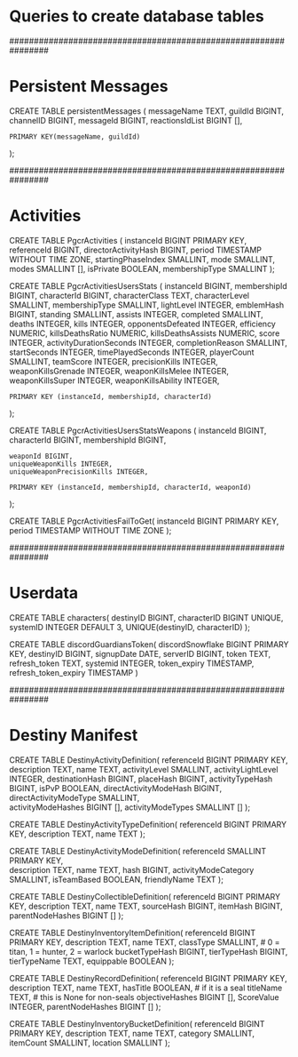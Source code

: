 # Queries to create database tables

################################################################
# Persistent Messages

CREATE TABLE persistentMessages (
    messageName TEXT, 
    guildId BIGINT, 
    channelID BIGINT, 
    messageId BIGINT, 
    reactionsIdList BIGINT [], 
    
    PRIMARY KEY(messageName, guildId)
);

################################################################
# Activities

CREATE TABLE PgcrActivities (
	instanceId BIGINT PRIMARY KEY, 
	referenceId BIGINT,
	directorActivityHash BIGINT,
	period TIMESTAMP WITHOUT TIME ZONE,
	startingPhaseIndex SMALLINT,
	mode SMALLINT,
	modes SMALLINT [],
	isPrivate BOOLEAN,
	membershipType SMALLINT
);

CREATE TABLE PgcrActivitiesUsersStats (
	instanceId BIGINT,
	membershipId BIGINT,
	characterId BIGINT,
	characterClass TEXT,
	characterLevel SMALLINT,
	membershipType SMALLINT,
	lightLevel INTEGER,
	emblemHash BIGINT,
	standing SMALLINT,
	assists INTEGER,
	completed SMALLINT,
	deaths INTEGER,
	kills INTEGER,
	opponentsDefeated INTEGER,
	efficiency NUMERIC,
	killsDeathsRatio NUMERIC,
	killsDeathsAssists NUMERIC,
	score INTEGER,
	activityDurationSeconds INTEGER,
	completionReason SMALLINT,
	startSeconds INTEGER,
	timePlayedSeconds INTEGER,
	playerCount SMALLINT,
	teamScore INTEGER,
	precisionKills INTEGER,
	weaponKillsGrenade INTEGER,
	weaponKillsMelee INTEGER,
	weaponKillsSuper INTEGER,
	weaponKillsAbility INTEGER,
	
	PRIMARY KEY (instanceId, membershipId, characterId)
);

CREATE TABLE PgcrActivitiesUsersStatsWeapons (
	instanceId BIGINT,
	characterId BIGINT,
	membershipId BIGINT,
	
	weaponId BIGINT,
	uniqueWeaponKills INTEGER,
	uniqueWeaponPrecisionKills INTEGER,

	PRIMARY KEY (instanceId, membershipId, characterId, weaponId)
);

CREATE TABLE PgcrActivitiesFailToGet(
	instanceId BIGINT PRIMARY KEY,
	period TIMESTAMP WITHOUT TIME ZONE
);

################################################################
# Userdata

CREATE TABLE characters(
	destinyID BIGINT,
	characterID BIGINT UNIQUE,
	systemID INTEGER DEFAULT 3,
	UNIQUE(destinyID, characterID)
);


CREATE TABLE discordGuardiansToken(
	discordSnowflake BIGINT PRIMARY KEY,
	destinyID BIGINT,
	signupDate DATE,
	serverID BIGINT,
	token TEXT,
	refresh_token TEXT,
	systemid INTEGER,
	token_expiry TIMESTAMP,
	refresh_token_expiry TIMESTAMP
)

################################################################
# Destiny Manifest

CREATE TABLE DestinyActivityDefinition(
	referenceId BIGINT PRIMARY KEY,
	description TEXT,
	name TEXT,
	activityLevel SMALLINT,
	activityLightLevel INTEGER,
	destinationHash BIGINT,
	placeHash BIGINT,
	activityTypeHash BIGINT,
	isPvP BOOLEAN,
	directActivityModeHash BIGINT,    
	directActivityModeType SMALLINT,  
	activityModeHashes BIGINT [],
	activityModeTypes SMALLINT []
);

CREATE TABLE DestinyActivityTypeDefinition(
	referenceId BIGINT PRIMARY KEY,
	description TEXT,
	name TEXT
);

CREATE TABLE DestinyActivityModeDefinition(
	referenceId SMALLINT PRIMARY KEY,               
	description TEXT,
	name TEXT,
	hash BIGINT,
	activityModeCategory SMALLINT,
	isTeamBased BOOLEAN,
	friendlyName TEXT
);

CREATE TABLE DestinyCollectibleDefinition(
	referenceId BIGINT PRIMARY KEY,
	description TEXT,
	name TEXT,
	sourceHash BIGINT,
	itemHash BIGINT,
	parentNodeHashes BIGINT []
);

CREATE TABLE DestinyInventoryItemDefinition(
	referenceId BIGINT PRIMARY KEY,
	description TEXT,
	name TEXT,
	classType SMALLINT,                         # 0 = titan, 1 = hunter, 2 = warlock
	bucketTypeHash BIGINT,
	tierTypeHash BIGINT,
	tierTypeName TEXT,
	equippable BOOLEAN
);

CREATE TABLE DestinyRecordDefinition(
	referenceId BIGINT PRIMARY KEY,
	description TEXT,
	name TEXT,
	hasTitle BOOLEAN,                           # if it is a seal
	titleName TEXT,                             # this is None for non-seals
	objectiveHashes BIGINT [],
	ScoreValue INTEGER,
	parentNodeHashes BIGINT []
);

CREATE TABLE DestinyInventoryBucketDefinition(
	referenceId BIGINT PRIMARY KEY,
	description TEXT,
	name TEXT,
	category SMALLINT,
	itemCount SMALLINT,
	location SMALLINT
);
